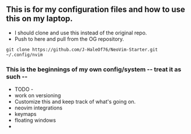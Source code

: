 ## This is for my configuration files and how to use this on my laptop.
* I should clone and use this instead of the original repo.
* Push to here and pull from the OG repository.

```
git clone https://github.com/J-HaleOf76/NeoVim-Starter.git ~/.config/nvim
```

### This is the beginnings of my own config/system -- treat it as such --
- TODO -
- work on versioning
- Customize this and keep track of what's going on.
- neovim integrations
- keymaps
- floating windows
- 
